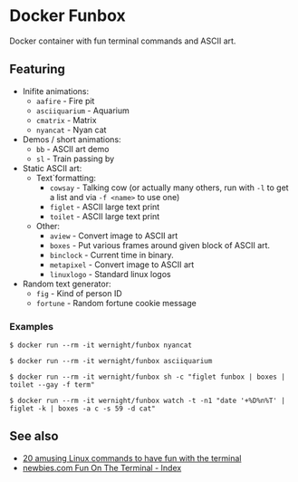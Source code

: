 Docker Funbox
=============

Docker container with fun terminal commands and ASCII art.

Featuring
---------

  * Inifite animations:
      * `aafire` - Fire pit
      * `asciiquarium` - Aquarium
      * `cmatrix` - Matrix
      * `nyancat` - Nyan cat
  * Demos / short animations:
      * `bb` - ASCII art demo
      * `sl` - Train passing by
  * Static ASCII art:
      * Text`formatting:
          * `cowsay` - Talking cow (or actually many others, run with `-l` to get a list and via `-f <name>` to use one)
          * `figlet` - ASCII large text print
          * `toilet` - ASCII large text print
      * Other:
          * `aview` - Convert image to ASCII art
          * `boxes` - Put various frames around given block of ASCII art.
          * `binclock` - Current time in binary.
          * `metapixel` - Convert image to ASCII art
          * `linuxlogo` - Standard linux logos
  * Random text generator:
      * `fig` - Kind of person ID
      * `fortune` - Random fortune cookie message


### Examples


    $ docker run --rm -it wernight/funbox nyancat

    $ docker run --rm -it wernight/funbox asciiquarium

    $ docker run --rm -it wernight/funbox sh -c "figlet funbox | boxes | toilet --gay -f term"

    $ docker run --rm -it wernight/funbox watch -t -n1 "date '+%D%n%T' | figlet -k | boxes -a c -s 59 -d cat"


See also
--------

  * [20 amusing Linux commands to have fun with the terminal](http://www.binarytides.com/linux-fun-commands/)
  * [newbies.com Fun On The Terminal - Index](http://mewbies.com/acute_terminal_fun_table_of_contents.htm)

